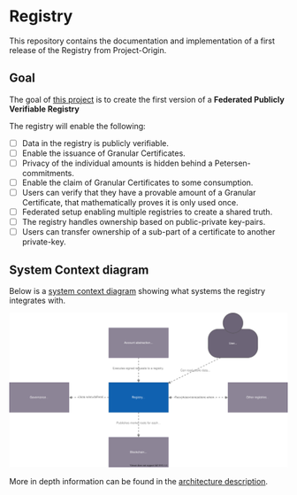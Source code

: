 # Registry

This repository contains the documentation and implementation of a first
release of the Registry from Project-Origin.

## Goal

The goal of [this project](https://github.com/orgs/project-origin/projects/1) is to create the first version of a **Federated Publicly Verifiable Registry**

The registry will enable the following:

- [ ] Data in the registry is publicly verifiable.
- [ ] Enable the issuance of Granular Certificates.
- [ ] Privacy of the individual amounts is hidden behind a Petersen-commitments.
- [ ] Enable the claim of Granular Certificates to some consumption.
- [ ] Users can verify that they have a provable amount of a Granular Certificate, that mathematically proves it is only used once.
- [ ] Federated setup enabling multiple registries to create a shared truth.
- [ ] The registry handles ownership based on public-private key-pairs.
- [ ] Users can transfer ownership of a sub-part of a certificate to another private-key.

## System Context diagram

Below is a [system context diagram](https://c4model.com/#SystemContextDiagram) showing what systems the registry integrates with.

![C4 system diagram](/doc/figures/system.drawio.svg)

More in depth information can be found in the [architecture description](doc/architecture.md).
